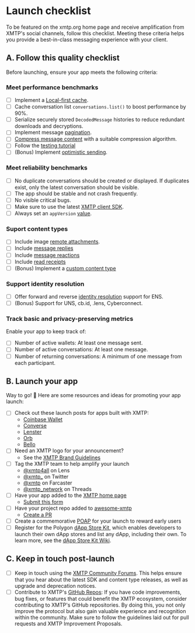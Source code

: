 # Launch checklist

To be featured on the xmtp.org home page and receive amplification from XMTP's social channels, follow this checklist. Meeting these criteria helps you provide a best-in-class messaging experience with your client.

## A. Follow this quality checklist

Before launching, ensure your app meets the following criteria:

### Meet performance benchmarks

- [ ] Implement a [Local-first cache](/perf-ux/local-first).
- [ ] Cache conversation list `conversations.list()` to boost performance by 90%.
- [ ] Serialize securely stored `DecodedMessage` histories to reduce redundant downloads and decryptions.
- [ ] Implement message [pagination](/dms/messages#list-messages-in-a-conversation-with-pagination).
- [ ] [Compress message content](/dms/messages#compress-message-content) with a suitable compression algorithm.
- [ ] Follow the [testing tutorial](/perf-ux/debug-and-test)
- [ ] (Bonus) Implement [optimistic sending](/perf-ux/optimistic-sending).

### Meet reliability benchmarks

- [ ] No duplicate conversations should be created or displayed. If duplicates exist, only the latest conversation should be visible.
- [ ] The app should be stable and not crash frequently.
- [ ] No visible critical bugs.
- [ ] Make sure to use the latest [XMTP client SDK](/get-started/examples).
- [ ] Always set an `appVersion` [value](/dms/client#configure-the-client).

### Suport content types

- [ ] Include image [remote attachments](/content-types/remote-attachment).
- [ ] Include [message replies](/content-types/reply)
- [ ] Include [message reactions](/content-types/reaction)
- [ ] Include [read receipts](docs/build/messages/read-receipt)
- [ ] (Bonus) Implement a [custom content type](/content-types/transaction-hash)

### Support identity resolution

- [ ] Offer forward and reverse [identity resolution](/perf-ux/identity-resolution) support for ENS.
- [ ] (Bonus) Support for UNS, cb.id, .lens, Cyberconnect.

### Track basic and privacy-preserving metrics

Enable your app to keep track of:

- [ ] Number of active wallets: At least one message sent.
- [ ] Number of active conversations: At least one message.
- [ ] Number of returning conversations: A minimum of one message from each participant.

## B. Launch your app

Way to go! 🎉 Here are some resources and ideas for promoting your app launch:

- [ ] Check out these launch posts for apps built with XMTP:
  - [Coinbase Wallet](https://x.com/CoinbaseWallet/status/1679178581224873985?s=20)
  - [Converse](https://twitter.com/converseapp_/status/1648362598058819585)
  - [Lenster](https://x.com/lensterxyz/status/1588203593257009152?s=20&t=wHy9mBrNR5ri146CbhCMUw)
  - [Orb](https://x.com/orbapp_/status/1618659601154715649?s=20)
  - [Bello](https://twitter.com/xmtp_/status/1693978790618095972)
- [ ] Need an XMTP logo for your announcement?
  - See the [XMTP Brand Guidelines](https://github.com/xmtp/brand)
- [ ] Tag the XMTP team to help amplify your launch
  - [@xmtp4all](https://lenster.xyz/u/xmtp4all) on Lens
  - [@xmtp\_](https://x.com/xmtp_) on Twitter
  - [@xmtp](https://warpcast.com/xmtp) on Farcaster
  - [@xmtp_network](https://www.threads.net/@xmtp_network) on Threads
- [ ] Have your app added to the [XMTP home page](https://xmtp.org/)
  - [Submit this form](https://forms.gle/p1VgVtkoGfHXANXt5)
- [ ] Have your project repo added to [awesome-xmtp](https://github.com/xmtp/awesome-xmtp)
  - [Create a PR](https://github.com/xmtp/awesome-xmtp)
- [ ] Create a commemorative [POAP](https://app.poap.xyz/) for your launch to reward early users
- [ ] Register for the Polygon [dApp Store Kit](https://docs.dappstorekit.io/docs/how%20to%20use%20the%20dapp%20store%20kit/dapp-registry-management/), which enables developers to launch their own dApp stores and list any dApp, including their own. To learn more, see the [dApp Store Kit Wiki](https://www.notion.so/a3a9e7518b80400589aee8164550838e?pvs=21).

## C. Keep in touch post-launch

- [ ] Keep in touch using the [XMTP Community Forums](https://community.xmtp.org/). This helps ensure that you hear about the latest SDK and content type releases, as well as upgrade and deprecation notices.
- [ ] Contribute to XMTP's [GitHub Repos](https://github.com/xmtp): If you have code improvements, bug fixes, or features that could benefit the XMTP ecosystem, consider contributing to XMTP's GitHub repositories. By doing this, you not only improve the protocol but also gain valuable experience and recognition within the community. Make sure to follow the guidelines laid out for pull requests and XMTP Improvement Proposals.
